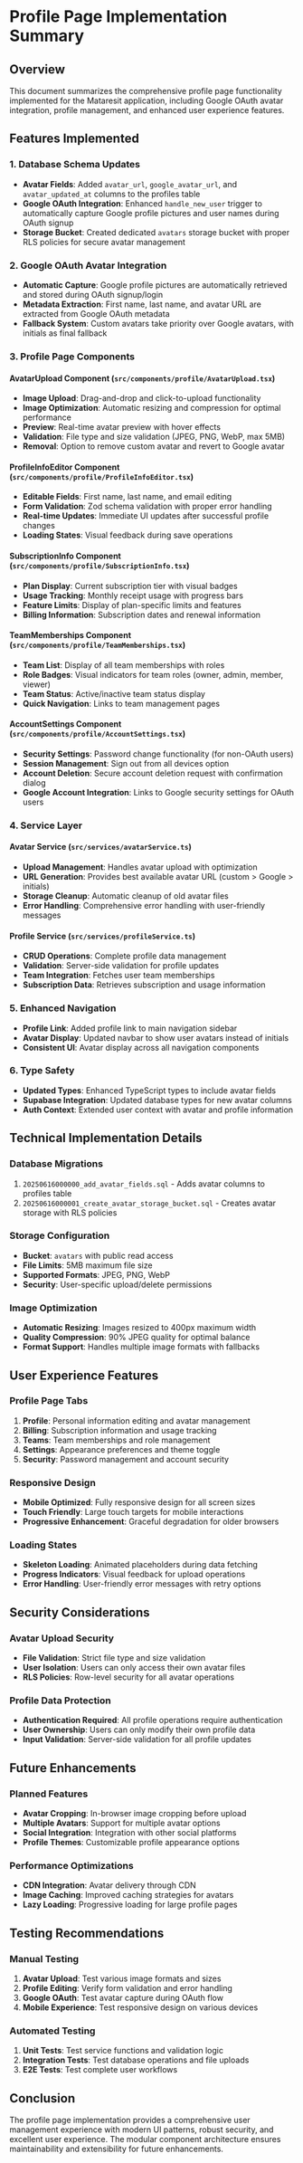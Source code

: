 # Profile Page Implementation Summary

## Overview
This document summarizes the comprehensive profile page functionality implemented for the Mataresit application, including Google OAuth avatar integration, profile management, and enhanced user experience features.

## Features Implemented

### 1. Database Schema Updates
- **Avatar Fields**: Added `avatar_url`, `google_avatar_url`, and `avatar_updated_at` columns to the profiles table
- **Google OAuth Integration**: Enhanced `handle_new_user` trigger to automatically capture Google profile pictures and user names during OAuth signup
- **Storage Bucket**: Created dedicated `avatars` storage bucket with proper RLS policies for secure avatar management

### 2. Google OAuth Avatar Integration
- **Automatic Capture**: Google profile pictures are automatically retrieved and stored during OAuth signup/login
- **Metadata Extraction**: First name, last name, and avatar URL are extracted from Google OAuth metadata
- **Fallback System**: Custom avatars take priority over Google avatars, with initials as final fallback

### 3. Profile Page Components

#### AvatarUpload Component (`src/components/profile/AvatarUpload.tsx`)
- **Image Upload**: Drag-and-drop and click-to-upload functionality
- **Image Optimization**: Automatic resizing and compression for optimal performance
- **Preview**: Real-time avatar preview with hover effects
- **Validation**: File type and size validation (JPEG, PNG, WebP, max 5MB)
- **Removal**: Option to remove custom avatar and revert to Google avatar

#### ProfileInfoEditor Component (`src/components/profile/ProfileInfoEditor.tsx`)
- **Editable Fields**: First name, last name, and email editing
- **Form Validation**: Zod schema validation with proper error handling
- **Real-time Updates**: Immediate UI updates after successful profile changes
- **Loading States**: Visual feedback during save operations

#### SubscriptionInfo Component (`src/components/profile/SubscriptionInfo.tsx`)
- **Plan Display**: Current subscription tier with visual badges
- **Usage Tracking**: Monthly receipt usage with progress bars
- **Feature Limits**: Display of plan-specific limits and features
- **Billing Information**: Subscription dates and renewal information

#### TeamMemberships Component (`src/components/profile/TeamMemberships.tsx`)
- **Team List**: Display of all team memberships with roles
- **Role Badges**: Visual indicators for team roles (owner, admin, member, viewer)
- **Team Status**: Active/inactive team status display
- **Quick Navigation**: Links to team management pages

#### AccountSettings Component (`src/components/profile/AccountSettings.tsx`)
- **Security Settings**: Password change functionality (for non-OAuth users)
- **Session Management**: Sign out from all devices option
- **Account Deletion**: Secure account deletion request with confirmation dialog
- **Google Account Integration**: Links to Google security settings for OAuth users

### 4. Service Layer

#### Avatar Service (`src/services/avatarService.ts`)
- **Upload Management**: Handles avatar upload with optimization
- **URL Generation**: Provides best available avatar URL (custom > Google > initials)
- **Storage Cleanup**: Automatic cleanup of old avatar files
- **Error Handling**: Comprehensive error handling with user-friendly messages

#### Profile Service (`src/services/profileService.ts`)
- **CRUD Operations**: Complete profile data management
- **Validation**: Server-side validation for profile updates
- **Team Integration**: Fetches user team memberships
- **Subscription Data**: Retrieves subscription and usage information

### 5. Enhanced Navigation
- **Profile Link**: Added profile link to main navigation sidebar
- **Avatar Display**: Updated navbar to show user avatars instead of initials
- **Consistent UI**: Avatar display across all navigation components

### 6. Type Safety
- **Updated Types**: Enhanced TypeScript types to include avatar fields
- **Supabase Integration**: Updated database types for new avatar columns
- **Auth Context**: Extended user context with avatar and profile information

## Technical Implementation Details

### Database Migrations
1. `20250616000000_add_avatar_fields.sql` - Adds avatar columns to profiles table
2. `20250616000001_create_avatar_storage_bucket.sql` - Creates avatar storage with RLS policies

### Storage Configuration
- **Bucket**: `avatars` with public read access
- **File Limits**: 5MB maximum file size
- **Supported Formats**: JPEG, PNG, WebP
- **Security**: User-specific upload/delete permissions

### Image Optimization
- **Automatic Resizing**: Images resized to 400px maximum width
- **Quality Compression**: 90% JPEG quality for optimal balance
- **Format Support**: Handles multiple image formats with fallbacks

## User Experience Features

### Profile Page Tabs
1. **Profile**: Personal information editing and avatar management
2. **Billing**: Subscription information and usage tracking
3. **Teams**: Team memberships and role management
4. **Settings**: Appearance preferences and theme toggle
5. **Security**: Password management and account security

### Responsive Design
- **Mobile Optimized**: Fully responsive design for all screen sizes
- **Touch Friendly**: Large touch targets for mobile interactions
- **Progressive Enhancement**: Graceful degradation for older browsers

### Loading States
- **Skeleton Loading**: Animated placeholders during data fetching
- **Progress Indicators**: Visual feedback for upload operations
- **Error Handling**: User-friendly error messages with retry options

## Security Considerations

### Avatar Upload Security
- **File Validation**: Strict file type and size validation
- **User Isolation**: Users can only access their own avatar files
- **RLS Policies**: Row-level security for all avatar operations

### Profile Data Protection
- **Authentication Required**: All profile operations require authentication
- **User Ownership**: Users can only modify their own profile data
- **Input Validation**: Server-side validation for all profile updates

## Future Enhancements

### Planned Features
- **Avatar Cropping**: In-browser image cropping before upload
- **Multiple Avatars**: Support for multiple avatar options
- **Social Integration**: Integration with other social platforms
- **Profile Themes**: Customizable profile appearance options

### Performance Optimizations
- **CDN Integration**: Avatar delivery through CDN
- **Image Caching**: Improved caching strategies for avatars
- **Lazy Loading**: Progressive loading for large profile pages

## Testing Recommendations

### Manual Testing
1. **Avatar Upload**: Test various image formats and sizes
2. **Profile Editing**: Verify form validation and error handling
3. **Google OAuth**: Test avatar capture during OAuth flow
4. **Mobile Experience**: Test responsive design on various devices

### Automated Testing
1. **Unit Tests**: Test service functions and validation logic
2. **Integration Tests**: Test database operations and file uploads
3. **E2E Tests**: Test complete user workflows

## Conclusion

The profile page implementation provides a comprehensive user management experience with modern UI patterns, robust security, and excellent user experience. The modular component architecture ensures maintainability and extensibility for future enhancements.
